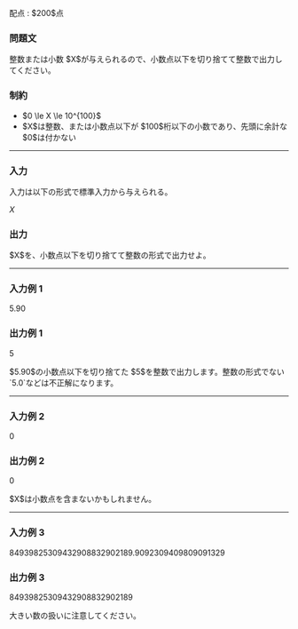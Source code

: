 
<div>

<span>

<span>

<p>
配点 : $200$点
</p>

<div>

<section>

### **問題文**

<p>
整数または小数 $X$が与えられるので、小数点以下を切り捨てて整数で出力してください。  
</p>

</section>

</div>

<div>

<section>

### **制約**

<ul>

<li>
$0 \le X \le 10^{100}$
</li>

<li>
$X$は整数、または小数点以下が $100$桁以下の小数であり、先頭に余計な $0$は付かない
</li>

</ul>

</section>

</div>

---

<div>

<div>

<section>

### **入力**

<p>
入力は以下の形式で標準入力から与えられる。
</p>

<div>

$X$
</div>

</section>

</div>

<div>

<section>

### **出力**

<p>
$X$を、小数点以下を切り捨てて整数の形式で出力せよ。  
</p>

</section>

</div>

</div>

---

<div>

<section>

### **入力例 1**

<div>

5.90

</div>

</section>

</div>

<div>

<section>

### **出力例 1**

<div>

5

</div>

<p>
$5.90$の小数点以下を切り捨てた $5$を整数で出力します。整数の形式でない `5.0`などは不正解になります。  
</p>

</section>

</div>

---

<div>

<section>

### **入力例 2**

<div>

0

</div>

</section>

</div>

<div>

<section>

### **出力例 2**

<div>

0

</div>

<p>
$X$は小数点を含まないかもしれません。  
</p>

</section>

</div>

---

<div>

<section>

### **入力例 3**

<div>

84939825309432908832902189.9092309409809091329

</div>

</section>

</div>

<div>

<section>

### **出力例 3**

<div>

84939825309432908832902189

</div>

<p>
大きい数の扱いに注意してください。  
</p>

</section>

</div>

</span>

</span>

</div>
